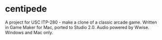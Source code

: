 # centipede
A project for USC ITP-280 - make a clone of a classic arcade game. Written in Game Maker for Mac, ported to Studio 2.0.
Audio powered by Wwise. Windows and Mac only.
